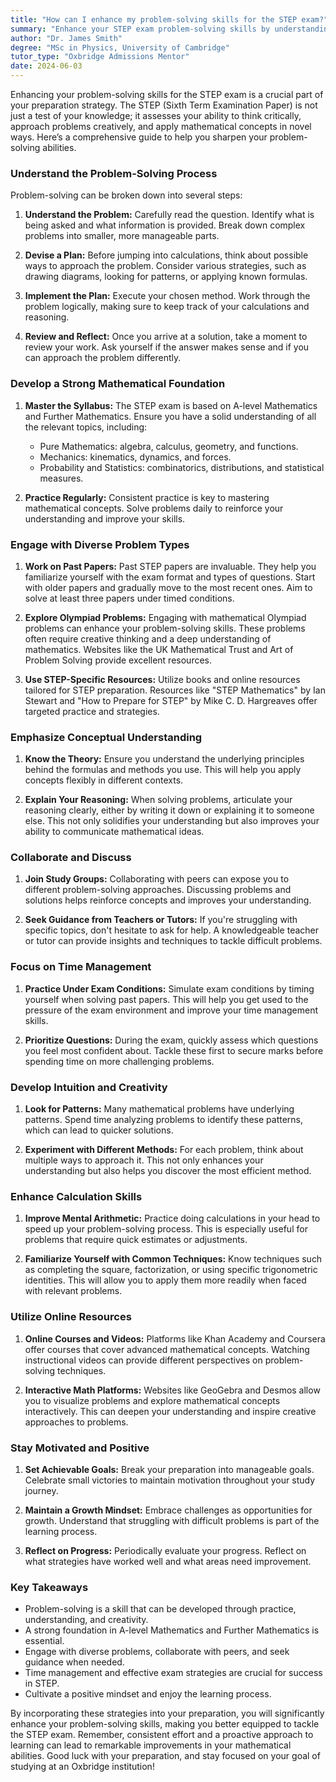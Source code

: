 ```yaml
---
title: "How can I enhance my problem-solving skills for the STEP exam?"
summary: "Enhance your STEP exam problem-solving skills by understanding the process, breaking down complex problems, and applying creative thinking effectively."
author: "Dr. James Smith"
degree: "MSc in Physics, University of Cambridge"
tutor_type: "Oxbridge Admissions Mentor"
date: 2024-06-03
---
```


Enhancing your problem-solving skills for the STEP exam is a crucial part of your preparation strategy. The STEP (Sixth Term Examination Paper) is not just a test of your knowledge; it assesses your ability to think critically, approach problems creatively, and apply mathematical concepts in novel ways. Here’s a comprehensive guide to help you sharpen your problem-solving abilities.

### Understand the Problem-Solving Process

Problem-solving can be broken down into several steps:

1. **Understand the Problem:** Carefully read the question. Identify what is being asked and what information is provided. Break down complex problems into smaller, more manageable parts.

2. **Devise a Plan:** Before jumping into calculations, think about possible ways to approach the problem. Consider various strategies, such as drawing diagrams, looking for patterns, or applying known formulas.

3. **Implement the Plan:** Execute your chosen method. Work through the problem logically, making sure to keep track of your calculations and reasoning.

4. **Review and Reflect:** Once you arrive at a solution, take a moment to review your work. Ask yourself if the answer makes sense and if you can approach the problem differently.

### Develop a Strong Mathematical Foundation

1. **Master the Syllabus:** The STEP exam is based on A-level Mathematics and Further Mathematics. Ensure you have a solid understanding of all the relevant topics, including:
   - Pure Mathematics: algebra, calculus, geometry, and functions.
   - Mechanics: kinematics, dynamics, and forces.
   - Probability and Statistics: combinatorics, distributions, and statistical measures.

2. **Practice Regularly:** Consistent practice is key to mastering mathematical concepts. Solve problems daily to reinforce your understanding and improve your skills.

### Engage with Diverse Problem Types

1. **Work on Past Papers:** Past STEP papers are invaluable. They help you familiarize yourself with the exam format and types of questions. Start with older papers and gradually move to the most recent ones. Aim to solve at least three papers under timed conditions.

2. **Explore Olympiad Problems:** Engaging with mathematical Olympiad problems can enhance your problem-solving skills. These problems often require creative thinking and a deep understanding of mathematics. Websites like the UK Mathematical Trust and Art of Problem Solving provide excellent resources.

3. **Use STEP-Specific Resources:** Utilize books and online resources tailored for STEP preparation. Resources like "STEP Mathematics" by Ian Stewart and "How to Prepare for STEP" by Mike C. D. Hargreaves offer targeted practice and strategies.

### Emphasize Conceptual Understanding

1. **Know the Theory:** Ensure you understand the underlying principles behind the formulas and methods you use. This will help you apply concepts flexibly in different contexts.

2. **Explain Your Reasoning:** When solving problems, articulate your reasoning clearly, either by writing it down or explaining it to someone else. This not only solidifies your understanding but also improves your ability to communicate mathematical ideas.

### Collaborate and Discuss

1. **Join Study Groups:** Collaborating with peers can expose you to different problem-solving approaches. Discussing problems and solutions helps reinforce concepts and improves your understanding.

2. **Seek Guidance from Teachers or Tutors:** If you're struggling with specific topics, don't hesitate to ask for help. A knowledgeable teacher or tutor can provide insights and techniques to tackle difficult problems.

### Focus on Time Management

1. **Practice Under Exam Conditions:** Simulate exam conditions by timing yourself when solving past papers. This will help you get used to the pressure of the exam environment and improve your time management skills.

2. **Prioritize Questions:** During the exam, quickly assess which questions you feel most confident about. Tackle these first to secure marks before spending time on more challenging problems.

### Develop Intuition and Creativity

1. **Look for Patterns:** Many mathematical problems have underlying patterns. Spend time analyzing problems to identify these patterns, which can lead to quicker solutions.

2. **Experiment with Different Methods:** For each problem, think about multiple ways to approach it. This not only enhances your understanding but also helps you discover the most efficient method.

### Enhance Calculation Skills

1. **Improve Mental Arithmetic:** Practice doing calculations in your head to speed up your problem-solving process. This is especially useful for problems that require quick estimates or adjustments.

2. **Familiarize Yourself with Common Techniques:** Know techniques such as completing the square, factorization, or using specific trigonometric identities. This will allow you to apply them more readily when faced with relevant problems.

### Utilize Online Resources

1. **Online Courses and Videos:** Platforms like Khan Academy and Coursera offer courses that cover advanced mathematical concepts. Watching instructional videos can provide different perspectives on problem-solving techniques.

2. **Interactive Math Platforms:** Websites like GeoGebra and Desmos allow you to visualize problems and explore mathematical concepts interactively. This can deepen your understanding and inspire creative approaches to problems.

### Stay Motivated and Positive

1. **Set Achievable Goals:** Break your preparation into manageable goals. Celebrate small victories to maintain motivation throughout your study journey.

2. **Maintain a Growth Mindset:** Embrace challenges as opportunities for growth. Understand that struggling with difficult problems is part of the learning process.

3. **Reflect on Progress:** Periodically evaluate your progress. Reflect on what strategies have worked well and what areas need improvement.

### Key Takeaways

- Problem-solving is a skill that can be developed through practice, understanding, and creativity.
- A strong foundation in A-level Mathematics and Further Mathematics is essential.
- Engage with diverse problems, collaborate with peers, and seek guidance when needed.
- Time management and effective exam strategies are crucial for success in STEP.
- Cultivate a positive mindset and enjoy the learning process.

By incorporating these strategies into your preparation, you will significantly enhance your problem-solving skills, making you better equipped to tackle the STEP exam. Remember, consistent effort and a proactive approach to learning can lead to remarkable improvements in your mathematical abilities. Good luck with your preparation, and stay focused on your goal of studying at an Oxbridge institution!
    